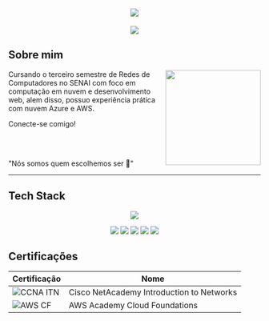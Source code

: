 <h1 align="center">
  <img src="https://capsule-render.vercel.app/api?type=waving&height=250&color=054F77&text=Vitor%20Santos💻&reversal=true&textBg=false&fontColor=FFFFFFFF&fontSize=75&fontAlign=52&fontAlignY=50&animation=scaleIn">
</h1>

<p align="center">
  <img src="https://readme-typing-svg.herokuapp.com?font=Bungee&duration=2000&pause=1000&color=054F77&center=true&vCenter=true&width=435&lines=Cloud+Engineer+%7C+Network+Analyst">
</p>

## Sobre mim 

<img align="right" height="190" src="https://media1.tenor.com/m/hs6IuO3pDh8AAAAC/pixel-art.gif">

Cursando o terceiro semestre de Redes de Computadores no SENAI com foco em computação em nuvem e desenvolvimento web, alem disso,
possuo experiência prática com nuvem Azure e AWS.

Conecte-se comigo!

<br><br>

"Nós somos quem escolhemos ser 🤖"

---

## Tech Stack

<p align="center">
  <img src="https://skillicons.dev/icons?i=arduino,aws,azure,cpp,debian,git,github,gmail,grafana,ai,linux,md,nginx,powershell,ubuntu,vscode,windows,">
</p>
<p align="center">
  <img src="https://img.shields.io/badge/ChatGPT-74aa9c?logo=openai&logoColor=white">
  <img src="https://img.shields.io/badge/AWS-%23FF9900.svg?logo=amazon-web-services&logoColor=white">
  <img src="https://custom-icon-badges.demolab.com/badge/Microsoft%20Azure-0089D6?logo=msazure&logoColor=white">
  <img src="https://custom-icon-badges.demolab.com/badge/Windows-0078D6?logo=windows11&logoColor=white">
  <img src="https://img.shields.io/badge/Linux-FCC624?logo=linux&logoColor=black">
</p>


## Certificações

| Certificação | Nome |
| --- | --- |
| ![CCNA ITN](https://img.shields.io/badge/CISCO_Introduction_To_Networks-t?style=flat&logo=cisco&color=black) | Cisco NetAcademy Introduction to Networks |
| ![AWS CF](https://img.shields.io/badge/_-AWS_Academy_Cloud_Foundations-t?style=flat&logo=amazonwebservices&logoColor=yellow&labelColor=black&color=gray&link=https%3A%2F%2Fwww.credly.com%2Fbadges%2F51dc37f2-8391-4f44-acce-643eed0e608c%3Fsource%3Dlinked_in_profile) | AWS Academy Cloud Foundations |
